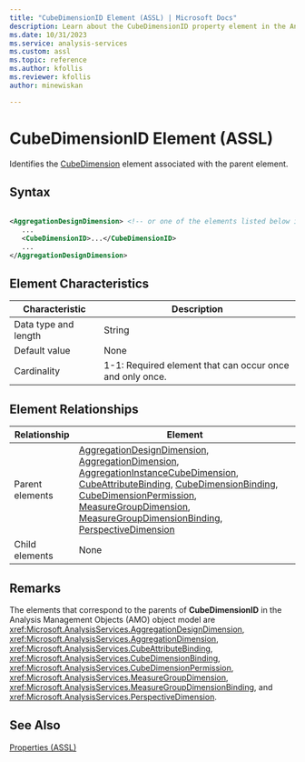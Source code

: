 ```yaml
---
title: "CubeDimensionID Element (ASSL) | Microsoft Docs"
description: Learn about the CubeDimensionID property element in the Analysis Services Scripting Language (ASSL) schema.
ms.date: 10/31/2023
ms.service: analysis-services
ms.custom: assl
ms.topic: reference
ms.author: kfollis
ms.reviewer: kfollis
author: minewiskan

---
```

# CubeDimensionID Element (ASSL)

  Identifies the [CubeDimension](../data-type/cubedimension-data-type-assl.md) element associated with the parent element.  
  
## Syntax  
  
```xml  
  
<AggregationDesignDimension> <!-- or one of the elements listed below in the Element Relationships table -->  
   ...  
   <CubeDimensionID>...</CubeDimensionID>  
   ...  
</AggregationDesignDimension>  
```  
  
## Element Characteristics  
  
|Characteristic|Description|  
|--------------------|-----------------|  
|Data type and length|String|  
|Default value|None|  
|Cardinality|1-1: Required element that can occur once and only once.|  
  
## Element Relationships  
  
|Relationship|Element|  
|------------------|-------------|  
|Parent elements|[AggregationDesignDimension](../data-type/aggregationdesigndimension-data-type-assl.md), [AggregationDimension](../data-type/aggregationdimension-data-type-assl.md), [AggregationInstanceCubeDimension](../data-type/aggregationinstancecubedimension-data-type-assl.md), [CubeAttributeBinding](../data-type/cubeattributebinding-data-type-assl.md), [CubeDimensionBinding](../data-type/cubedimensionbinding-data-type-assl.md), [CubeDimensionPermission](../data-type/cubedimensionpermission-data-type-assl.md), [MeasureGroupDimension](../data-type/measuregroupdimension-data-type-assl.md), [MeasureGroupDimensionBinding](../data-type/measuregroupdimensionbinding-data-type-assl.md), [PerspectiveDimension](../data-type/perspectivedimension-data-type-assl.md)|  
|Child elements|None|  
  
## Remarks  
 The elements that correspond to the parents of **CubeDimensionID** in the Analysis Management Objects (AMO) object model are <xref:Microsoft.AnalysisServices.AggregationDesignDimension>, <xref:Microsoft.AnalysisServices.AggregationDimension>, <xref:Microsoft.AnalysisServices.CubeAttributeBinding>, <xref:Microsoft.AnalysisServices.CubeDimensionBinding>, <xref:Microsoft.AnalysisServices.CubeDimensionPermission>, <xref:Microsoft.AnalysisServices.MeasureGroupDimension>, <xref:Microsoft.AnalysisServices.MeasureGroupDimensionBinding>, and <xref:Microsoft.AnalysisServices.PerspectiveDimension>.  
  
## See Also  
 [Properties &#40;ASSL&#41;](properties-assl.md)  
  
  
